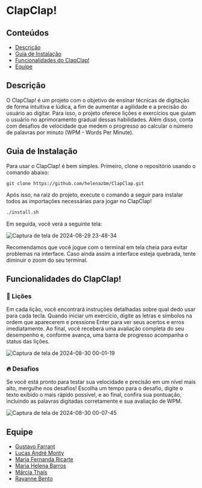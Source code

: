 # ClapClap!

## Conteúdos
- [Descrição](#descrição)
- [Guia de Instalação](#guia-de-instalação)
- [Funcionalidades do ClapClap!](#funcionalidades-do-clapclap)
- [Equipe](#equipe)

## Descrição
O ClapClap! é um projeto com o objetivo de ensinar técnicas de digitação de forma intuitiva e lúdica, a fim de aumentar a agilidade e a precisão do usuário ao digitar. Para isso, o projeto oferece lições e exercícios que guiam o usuário no aprimoramento gradual dessas habilidades. Além disso, conta com desafios de velocidade que medem o progresso ao calcular o número de palavras por minuto (WPM - Words Per Minute).

## Guia de Instalação
Para usar o ClapClap! é bem simples. Primeiro, clone o repositório usando o comando abaixo:
```
git clone https://github.com/helenazbm/ClapClap.git
```
Após isso, na raiz do projeto, execute o comando a seguir para instalar todos as importações necessárias para jogar no ClapClap!
```bash
./install.sh
```
Em seguida, você verá a seguinte tela:

![Captura de tela de 2024-08-29 23-48-34](https://github.com/user-attachments/assets/4c4ec094-b330-4a10-918a-d96166cf0c7c)

Recomendamos que você jogue com o terminal em tela cheia para evitar problemas na interface. Caso ainda assim a interface esteja quebrada, tente diminuir o zoom do seu terminal.

## Funcionalidades do ClapClap!
### 🏁 Lições
Em cada lição, você encontrará instruções detalhadas sobre qual dedo usar para cada tecla. Quando iniciar um exercício, digite as letras e símbolos na ordem que aparecerem e pressione Enter para ver seus acertos e erros imediatamente. Ao final, você receberá uma avaliação completa do seu desempenho e, conforme avança, uma barra de progresso acompanha o status das lições. 

![Captura de tela de 2024-08-30 00-01-19](https://github.com/user-attachments/assets/c0e2ce6d-4e79-4f90-8817-55883e31c265)

### 🔥 Desafios
Se você está pronto para testar sua velocidade e precisão em um nível mais alto, mergulhe nos desafios! Escolha um tempo para o desafio, digite o texto exibido o mais rápido possível, e ao final, confira sua pontuação, incluindo as palavras digitadas corretamente e sua avaliação de WPM.

![Captura de tela de 2024-08-30 00-07-45](https://github.com/user-attachments/assets/9b6bd69d-d124-4681-898f-070008938e82)

## Equipe
- [Gustavo Farrant](https://github.com/GustavoFarrant)
- [Lucas André Monty](https://github.com/lucsa-a)
- [Maria Fernanda Ricarte](https://github.com/MFernandaRicarte)
- [Maria Helena Barros](https://github.com/helenazbm)
- [Márcia Thaís](https://github.com/marseathais)
- [Rayanne Bento](https://github.com/rayanne-on)
